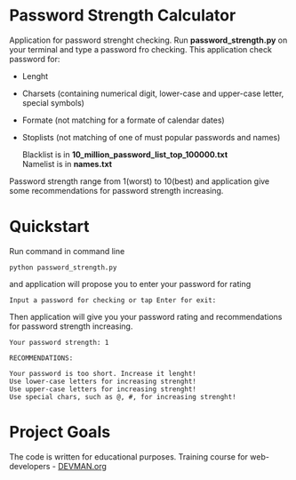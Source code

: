 # Password Strength Calculator

Application for password strenght checking. Run **password_strength.py** on your terminal and type a password fro checking.
This application check password for:
 - Lenght
 - Charsets (containing numerical digit, lower-case and upper-case letter, special symbols)
 - Formate (not matching for a formate of calendar dates)
 - Stoplists (not matching of one of must popular passwords and names)

    Blacklist is in **10_million_password_list_top_100000.txt**  
    Namelist is in **names.txt**

Password strength range from 1(worst) to 10(best) and application give some recommendations for password strength increasing.

# Quickstart

Run command in command line
```
python password_strength.py
```
and application will propose you to enter your password for rating
```
Input a password for checking or tap Enter for exit:
```
Then application will give you your password rating and recommendations for password strength increasing.
```
Your password strength: 1

RECOMMENDATIONS:

Your password is too short. Increase it lenght!
Use lower-case letters for increasing strenght!
Use upper-case letters for increasing strenght!
Use special chars, such as @, #, for increasing strenght!
```
# Project Goals

The code is written for educational purposes. Training course for web-developers - [DEVMAN.org](https://devman.org)
